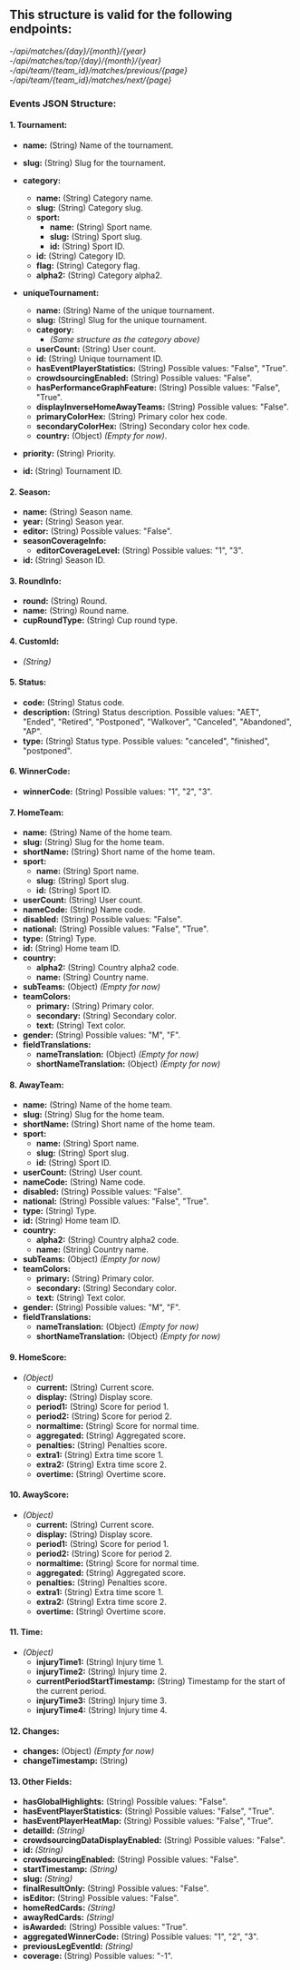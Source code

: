 ## This structure is valid for the following endpoints:

-*/api/matches/{day}/{month}/{year}*
-*/api/matches/top/{day}/{month}/{year}*
-*/api/team/{team_id}/matches/previous/{page}*
-*/api/team/{team_id}/matches/next/{page}*



### Events JSON Structure:

#### 1. Tournament:
- **name:** (String) Name of the tournament.
- **slug:** (String) Slug for the tournament.
- **category:**
    - **name:** (String) Category name.
    - **slug:** (String) Category slug.
    - **sport:**
        - **name:** (String) Sport name.
        - **slug:** (String) Sport slug.
        - **id:** (String) Sport ID.
    - **id:** (String) Category ID.
    - **flag:** (String) Category flag.
    - **alpha2:** (String) Category alpha2.

- **uniqueTournament:**
    - **name:** (String) Name of the unique tournament.
    - **slug:** (String) Slug for the unique tournament.
    - **category:**
        - *(Same structure as the category above)*
    - **userCount:** (String) User count.
    - **id:** (String) Unique tournament ID.
    - **hasEventPlayerStatistics:** (String) Possible values: "False", "True".
    - **crowdsourcingEnabled:** (String) Possible values: "False".
    - **hasPerformanceGraphFeature:** (String) Possible values: "False", "True".
    - **displayInverseHomeAwayTeams:** (String) Possible values: "False".
    - **primaryColorHex:** (String) Primary color hex code.
    - **secondaryColorHex:** (String) Secondary color hex code.
    - **country:** (Object) *(Empty for now)*.

- **priority:** (String) Priority.
- **id:** (String) Tournament ID.

#### 2. Season:
- **name:** (String) Season name.
- **year:** (String) Season year.
- **editor:** (String) Possible values: "False".
- **seasonCoverageInfo:**
    - **editorCoverageLevel:** (String) Possible values: "1", "3".
- **id:** (String) Season ID.

#### 3. RoundInfo:
- **round:** (String) Round.
- **name:** (String) Round name.
- **cupRoundType:** (String) Cup round type.

#### 4. CustomId:
- *(String)*

#### 5. Status:
- **code:** (String) Status code.
- **description:** (String) Status description. Possible values: "AET", "Ended", "Retired", "Postponed", "Walkover", "Canceled", "Abandoned", "AP".
- **type:** (String) Status type. Possible values: "canceled", "finished", "postponed".

#### 6. WinnerCode:
- **winnerCode:** (String) Possible values: "1", "2", "3".

#### 7. HomeTeam:
- **name:** (String) Name of the home team.
- **slug:** (String) Slug for the home team.
- **shortName:** (String) Short name of the home team.
- **sport:**
    - **name:** (String) Sport name.
    - **slug:** (String) Sport slug.
    - **id:** (String) Sport ID.
- **userCount:** (String) User count.
- **nameCode:** (String) Name code.
- **disabled:** (String) Possible values: "False".
- **national:** (String) Possible values: "False", "True".
- **type:** (String) Type.
- **id:** (String) Home team ID.
- **country:**
    - **alpha2:** (String) Country alpha2 code.
    - **name:** (String) Country name.
- **subTeams:** (Object) *(Empty for now)*
- **teamColors:**
    - **primary:** (String) Primary color.
    - **secondary:** (String) Secondary color.
    - **text:** (String) Text color.
- **gender:** (String) Possible values: "M", "F".
- **fieldTranslations:**
    - **nameTranslation:** (Object) *(Empty for now)*
    - **shortNameTranslation:** (Object) *(Empty for now)*

#### 8. AwayTeam:
- **name:** (String) Name of the home team.
- **slug:** (String) Slug for the home team.
- **shortName:** (String) Short name of the home team.
- **sport:**
    - **name:** (String) Sport name.
    - **slug:** (String) Sport slug.
    - **id:** (String) Sport ID.
- **userCount:** (String) User count.
- **nameCode:** (String) Name code.
- **disabled:** (String) Possible values: "False".
- **national:** (String) Possible values: "False", "True".
- **type:** (String) Type.
- **id:** (String) Home team ID.
- **country:**
    - **alpha2:** (String) Country alpha2 code.
    - **name:** (String) Country name.
- **subTeams:** (Object) *(Empty for now)*
- **teamColors:**
    - **primary:** (String) Primary color.
    - **secondary:** (String) Secondary color.
    - **text:** (String) Text color.
- **gender:** (String) Possible values: "M", "F".
- **fieldTranslations:**
    - **nameTranslation:** (Object) *(Empty for now)*
    - **shortNameTranslation:** (Object) *(Empty for now)*

#### 9. HomeScore:
- *(Object)*
    - **current:** (String) Current score.
    - **display:** (String) Display score.
    - **period1:** (String) Score for period 1.
    - **period2:** (String) Score for period 2.
    - **normaltime:** (String) Score for normal time.
    - **aggregated:** (String) Aggregated score.
    - **penalties:** (String) Penalties score.
    - **extra1:** (String) Extra time score 1.
    - **extra2:** (String) Extra time score 2.
    - **overtime:** (String) Overtime score.

#### 10. AwayScore:
- *(Object)*
    - **current:** (String) Current score.
    - **display:** (String) Display score.
    - **period1:** (String) Score for period 1.
    - **period2:** (String) Score for period 2.
    - **normaltime:** (String) Score for normal time.
    - **aggregated:** (String) Aggregated score.
    - **penalties:** (String) Penalties score.
    - **extra1:** (String) Extra time score 1.
    - **extra2:** (String) Extra time score 2.
    - **overtime:** (String) Overtime score.

#### 11. Time:
- *(Object)*
    - **injuryTime1:** (String) Injury time 1.
    - **injuryTime2:** (String) Injury time 2.
    - **currentPeriodStartTimestamp:** (String) Timestamp for the start of the current period.
    - **injuryTime3:** (String) Injury time 3.
    - **injuryTime4:** (String) Injury time 4.

#### 12. Changes:
- **changes:** (Object) *(Empty for now)*
- **changeTimestamp:** (String)

#### 13. Other Fields:
- **hasGlobalHighlights:** (String) Possible values: "False".
- **hasEventPlayerStatistics:** (String) Possible values: "False", "True".
- **hasEventPlayerHeatMap:** (String) Possible values: "False", "True".
- **detailId:** *(String)*
- **crowdsourcingDataDisplayEnabled:** (String) Possible values: "False".
- **id:** *(String)*
- **crowdsourcingEnabled:** (String) Possible values: "False".
- **startTimestamp:** *(String)*
- **slug:** *(String)*
- **finalResultOnly:** (String) Possible values: "False".
- **isEditor:** (String) Possible values: "False".
- **homeRedCards:** *(String)*
- **awayRedCards:** *(String)*
- **isAwarded:** (String) Possible values: "True".
- **aggregatedWinnerCode:** (String) Possible values: "1", "2", "3".
- **previousLegEventId:** *(String)*
- **coverage:** (String) Possible values: "-1".